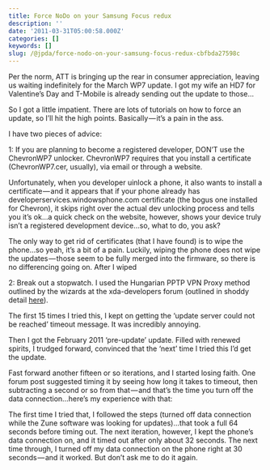 ```yaml
---
title: Force NoDo on your Samsung Focus redux
description: ''
date: '2011-03-31T05:00:58.000Z'
categories: []
keywords: []
slug: /@jpda/force-nodo-on-your-samsung-focus-redux-cbfbda27598c
---
```


Per the norm, ATT is bringing up the rear in consumer appreciation, leaving us waiting indefinitely for the March WP7 update. I got my wife an HD7 for Valentine’s Day and T-Mobile is already sending out the update to those…

So I got a little impatient. There are lots of tutorials on how to force an update, so I’ll hit the high points. Basically — it’s a pain in the ass.

I have two pieces of advice:

1: If you are planning to become a registered developer, DON’T use the ChevronWP7 unlocker. ChevronWP7 requires that you install a certificate (ChevronWP7.cer, usually), via email or through a website.

Unfortunately, when you developer uinlock a phone, it also wants to install a certificate — and it appears that if your phone already has developerservices.windowsphone.com certificate (the bogus one installed for Chevron), it skips right over the actual dev unlocking process and tells you it’s ok…a quick check on the website, however, shows your device truly isn’t a registered development device…so, what to do, you ask?

The only way to get rid of certificates (that I have found) is to wipe the phone…so yeah, it’s a bit of a pain. Luckily, wiping the phone does not wipe the updates — those seem to be fully merged into the firmware, so there is no differencing going on. After I wiped

2: Break out a stopwatch. I used the Hungarian PPTP VPN Proxy method outlined by the wizards at the xda-developers forum (outlined in shoddy detail [here](http://jpd.ms/post/2011/03/30/Force-NoDo-on-your-Samsung-Focus.aspx)).

The first 15 times I tried this, I kept on getting the ‘update server could not be reached’ timeout message. It was incredibly annoying.

Then I got the February 2011 ‘pre-update’ update. Filled with renewed spirits, I trudged forward, convinced that the ‘next’ time I tried this I’d get the update.

Fast forward another fifteen or so iterations, and I started losing faith. One forum post suggested timing it by seeing how long it takes to timeout, then subtracting a second or so from that — and that’s the time you turn off the data connection…here’s my experience with that:

The first time I tried that, I followed the steps (turned off data connection while the Zune software was looking for updates)…that took a full 64 seconds before timing out. The next iteration, however, I kept the phone’s data connection on, and it timed out after only about 32 seconds. The next time through, I turned off my data connection on the phone right at 30 seconds — and it worked. But don’t ask me to do it again.